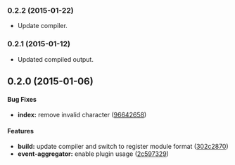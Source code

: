 ### 0.2.2 (2015-01-22)

* Update compiler.

### 0.2.1 (2015-01-12)

* Updated compiled output.

## 0.2.0 (2015-01-06)


#### Bug Fixes

* **index:** remove invalid character ([96642658](http://github.com/aurelia/event-aggregator/commit/96642658caf7d90733a0e103980841ccbbc43eb8))


#### Features

* **build:** update compiler and switch to register module format ([302c2870](http://github.com/aurelia/event-aggregator/commit/302c287092d9812a3d2c7e5fca2c1bb20618fffc))
* **event-aggregator:** enable plugin usage ([2c597329](http://github.com/aurelia/event-aggregator/commit/2c5973292dbd5087325226298ae966b1dcb7ac17))


